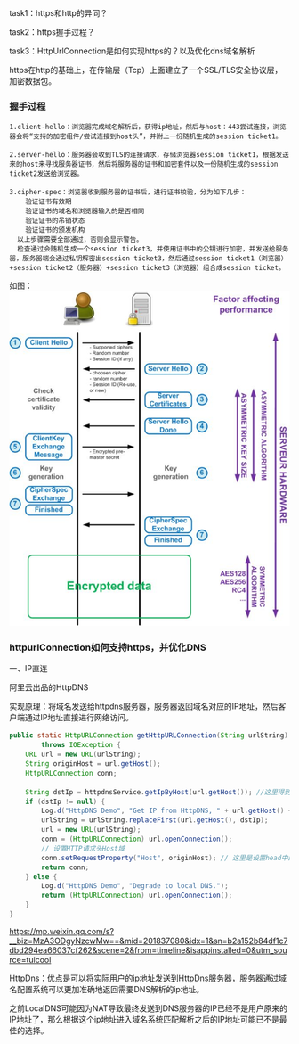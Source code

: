 task1：https和http的异同？

task2：https握手过程？

task3：HttpUrlConnection是如何实现https的？以及优化dns域名解析

https在http的基础上，在传输层（Tcp）上面建立了一个SSL/TLS安全协议层，加密数据包。

### 握手过程

    1.client-hello：浏览器完成域名解析后，获得ip地址，然后与host：443尝试连接，浏览器会将“支持的加密组件/尝试连接到host头”，并附上一份随机生成的session ticket1。

    2.server-hello：服务器会收到TLS的连接请求，存储浏览器session ticket1，根据发送来的host来寻找服务器证书，然后将服务器的证书和加密套件以及一份随机生成的session ticket2发送给浏览器。

    3.cipher-spec：浏览器收到服务器的证书后，进行证书校验，分为如下几步：
        验证证书有效期
        验证证书的域名和浏览器输入的是否相同
        验证证书的吊销状态
        验证证书的颁发机构
      以上步骤需要全部通过，否则会显示警告。  
      检查通过会随机生成一个session ticket3，并使用证书中的公钥进行加密，并发送给服务器，服务器端会通过私钥解密出session ticket3，然后通过session ticket1（浏览器）+session ticket2（服务器）+session ticket3（浏览器）组合成session ticket。

如图：
![https](./image/https.jpg)


### httpurlConnection如何支持https，并优化DNS

一、IP直连

阿里云出品的HttpDNS

实现原理：将域名发送给httpdns服务器，服务器返回域名对应的IP地址，然后客户端通过IP地址直接进行网络访问。

```java
public static HttpURLConnection getHttpURLConnection(String urlString)
        throws IOException {
    URL url = new URL(urlString);
    String originHost = url.getHost();
    HttpURLConnection conn;
 
    String dstIp = httpdnsService.getIpByHost(url.getHost()); //这里得到了IP地址
    if (dstIp != null) {
        Log.d("HttpDNS Demo", "Get IP from HttpDNS, " + url.getHost() + ": " + dstIp);
        urlString = urlString.replaceFirst(url.getHost(), dstIp);
        url = new URL(urlString);
        conn = (HttpURLConnection) url.openConnection();
        // 设置HTTP请求头Host域
        conn.setRequestProperty("Host", originHost); // 这里是设置head中的host
        return conn;
    } else {
        Log.d("HttpDNS Demo", "Degrade to local DNS.");
        return (HttpURLConnection) url.openConnection();
    }
}
```

https://mp.weixin.qq.com/s?__biz=MzA3ODgyNzcwMw==&mid=201837080&idx=1&sn=b2a152b84df1c7dbd294ea66037cf262&scene=2&from=timeline&isappinstalled=0&utm_source=tuicool

HttpDns：优点是可以将实际用户的ip地址发送到HttpDns服务器，服务器通过域名配置系统可以更加准确地返回需要DNS解析的ip地址。

之前LocalDNS可能因为NAT导致最终发送到DNS服务器的IP已经不是用户原来的IP地址了，那么根据这个ip地址进入域名系统匹配解析之后的IP地址可能已不是最佳的选择。  